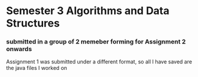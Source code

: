 # Semester 3 Algorithms and Data Structures
### submitted in a group of 2 memeber forming for Assignment 2 onwards 
Assignment 1 was submitted under a different format, so all I have saved are the java files I worked on
